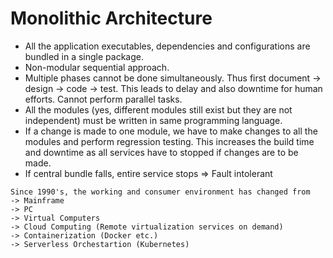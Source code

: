# Monolithic Architecture 

* All the application executables, dependencies and configurations are bundled in a single package.
* Non-modular sequential approach.
* Multiple phases cannot be done simultaneously. Thus first document -> design -> code -> test.
This leads to delay and also downtime for human efforts.
Cannot perform parallel tasks.
* All the modules (yes, different modules still exist but they are not independent) must be written in same programming language.
* If a change is made to one module, we have to make changes to all the modules and perform regression testing.
This increases the build time and downtime as all services have to stopped if changes are to be made.
* If central bundle falls, entire service stops => Fault intolerant

```
Since 1990's, the working and consumer environment has changed from
-> Mainframe
-> PC
-> Virtual Computers
-> Cloud Computing (Remote virtualization services on demand)
-> Containerization (Docker etc.)
-> Serverless Orchestartion (Kubernetes)
```
